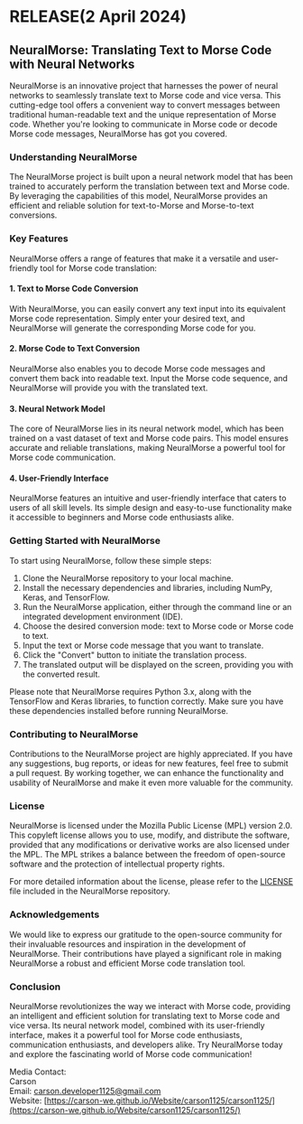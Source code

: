 # RELEASE(2 April 2024)

## NeuralMorse: Translating Text to Morse Code with Neural Networks

NeuralMorse is an innovative project that harnesses the power of neural networks to seamlessly translate text to Morse code and vice versa. This cutting-edge tool offers a convenient way to convert messages between traditional human-readable text and the unique representation of Morse code. Whether you're looking to communicate in Morse code or decode Morse code messages, NeuralMorse has got you covered.

### Understanding NeuralMorse

The NeuralMorse project is built upon a neural network model that has been trained to accurately perform the translation between text and Morse code. By leveraging the capabilities of this model, NeuralMorse provides an efficient and reliable solution for text-to-Morse and Morse-to-text conversions.

### Key Features

NeuralMorse offers a range of features that make it a versatile and user-friendly tool for Morse code translation:

#### 1. Text to Morse Code Conversion

With NeuralMorse, you can easily convert any text input into its equivalent Morse code representation. Simply enter your desired text, and NeuralMorse will generate the corresponding Morse code for you.

#### 2. Morse Code to Text Conversion

NeuralMorse also enables you to decode Morse code messages and convert them back into readable text. Input the Morse code sequence, and NeuralMorse will provide you with the translated text.

#### 3. Neural Network Model

The core of NeuralMorse lies in its neural network model, which has been trained on a vast dataset of text and Morse code pairs. This model ensures accurate and reliable translations, making NeuralMorse a powerful tool for Morse code communication.

#### 4. User-Friendly Interface

NeuralMorse features an intuitive and user-friendly interface that caters to users of all skill levels. Its simple design and easy-to-use functionality make it accessible to beginners and Morse code enthusiasts alike.

### Getting Started with NeuralMorse

To start using NeuralMorse, follow these simple steps:

1. Clone the NeuralMorse repository to your local machine.
2. Install the necessary dependencies and libraries, including NumPy, Keras, and TensorFlow.
3. Run the NeuralMorse application, either through the command line or an integrated development environment (IDE).
4. Choose the desired conversion mode: text to Morse code or Morse code to text.
5. Input the text or Morse code message that you want to translate.
6. Click the "Convert" button to initiate the translation process.
7. The translated output will be displayed on the screen, providing you with the converted result.

Please note that NeuralMorse requires Python 3.x, along with the TensorFlow and Keras libraries, to function correctly. Make sure you have these dependencies installed before running NeuralMorse.

### Contributing to NeuralMorse

Contributions to the NeuralMorse project are highly appreciated. If you have any suggestions, bug reports, or ideas for new features, feel free to submit a pull request. By working together, we can enhance the functionality and usability of NeuralMorse and make it even more valuable for the community.

### License

NeuralMorse is licensed under the Mozilla Public License (MPL) version 2.0. This copyleft license allows you to use, modify, and distribute the software, provided that any modifications or derivative works are also licensed under the MPL. The MPL strikes a balance between the freedom of open-source software and the protection of intellectual property rights.

For more detailed information about the license, please refer to the [LICENSE](LICENSE) file included in the NeuralMorse repository.

### Acknowledgements

We would like to express our gratitude to the open-source community for their invaluable resources and inspiration in the development of NeuralMorse. Their contributions have played a significant role in making NeuralMorse a robust and efficient Morse code translation tool.

### Conclusion

NeuralMorse revolutionizes the way we interact with Morse code, providing an intelligent and efficient solution for translating text to Morse code and vice versa. Its neural network model, combined with its user-friendly interface, makes it a powerful tool for Morse code enthusiasts, communication enthusiasts, and developers alike. Try NeuralMorse today and explore the fascinating world of Morse code communication!

Media Contact:<br>
Carson<br>
Email: [carson.developer1125@gmail.com](mailto:carson.developer1125@gmail.com)<br>
Website: [https://carson-we.github.io/Website/carson1125/carson1125/](https://carson-we.github.io/Website/carson1125/carson1125/)
